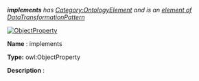 ___implements__ 
 has
 [Category:OntologyElement](../../Category/OntologyElement "Category:OntologyElement") 
 and is an
 [element of](../../Property/ElementOf "Property:ElementOf") 
[DataTransformationPattern](../../Submissions/DataTransformationPattern "Submissions:DataTransformationPattern")_




  





[![ObjectProperty](../../images/thumb/c/c3/ObjectProperty.gif/45px-ObjectProperty.gif)](../../Image/ObjectProperty.gif "ObjectProperty")


__Name__ 
 : implements
 



__Type:__ 
 owl:ObjectProperty
 



__Description__ 
 :